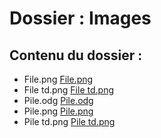 # Dossier : Images
 
 ## Contenu du dossier : 
- File.png [File.png](./File.png)
- File td.png [File td.png](./File_td.png)
- Pile.odg [Pile.odg](./Pile.odg)
- Pile.png [Pile.png](./Pile.png)
- Pile td.png [Pile td.png](./Pile_td.png)
